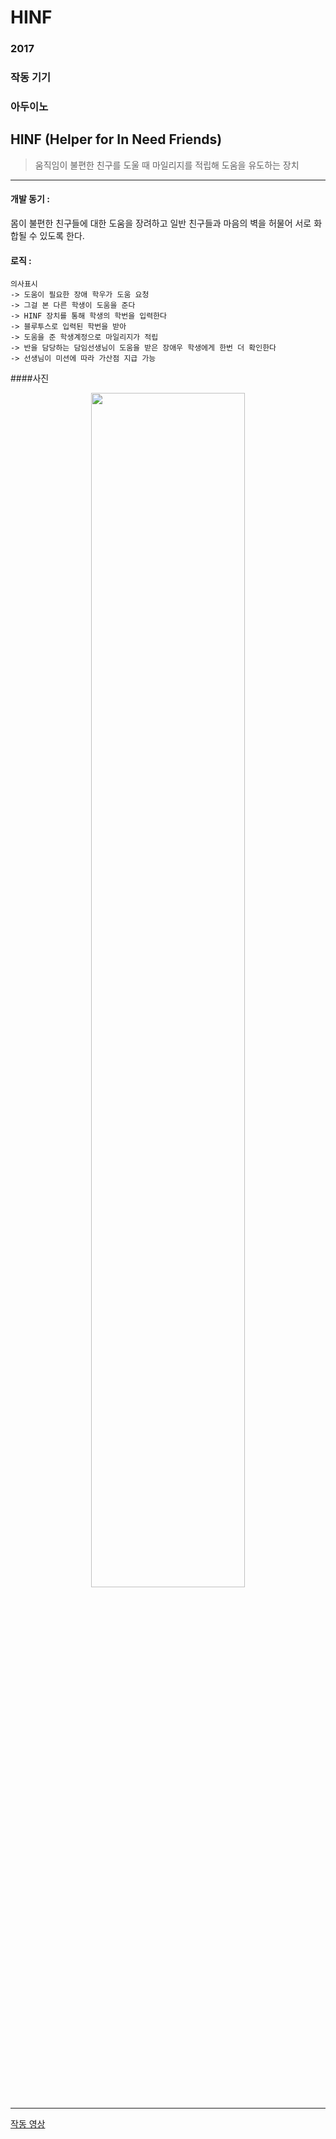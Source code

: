 # HINF
### 2017
### 작동 기기
### 아두이노

## HINF (Helper for In Need Friends)
> 움직임이 불편한 친구를 도울 때 마일리지를 적립해 도움을 유도하는 장치

---

#### 개발 동기 : 
몸이 불편한 친구들에 대한 도움을 장려하고 일반 친구들과 마음의 벽을 허물어 서로 화합될 수 있도록 한다.

#### 로직 : 
```
의사표시
-> 도움이 필요한 장애 학우가 도움 요청
-> 그걸 본 다른 학생이 도움을 준다
-> HINF 장치를 통해 학생의 학번을 입력한다
-> 블루투스로 입력된 학번을 받아
-> 도움을 준 학생계정으로 마일리지가 적립
-> 반을 담당하는 담임선생님이 도움을 받은 장애우 학생에게 한번 더 확인한다
-> 선생님이 미션에 따라 가산점 지급 가능
```

####사진
<div align="center"><img src="https://user-images.githubusercontent.com/61959836/204539486-73ddda35-e503-404c-9326-b6a152e3fddc.png" width="70%"></div>

---
[작동 영상](https://drive.google.com/file/d/1bekXt2W-iR53imjrY079KN8lzroXm_sf/view?usp=sharing)
